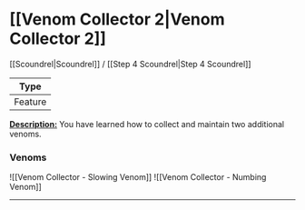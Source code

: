 # [[Venom Collector 2|Venom Collector 2]]
[[Scoundrel|Scoundrel]] / [[Step 4 Scoundrel|Step 4 Scoundrel]]

| Type | 
| --- |
| Feature | 

<u>**Description:**</u> You have learned how to collect and maintain two additional venoms.

### Venoms
![[Venom Collector - Slowing Venom]]
![[Venom Collector - Numbing Venom]]


---